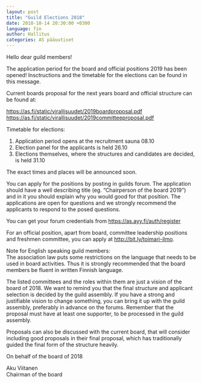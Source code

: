 ```yaml
---
layout: post
title: "Guild Elections 2018"
date: 2018-10-14 20:30:00 +0300
language: fin
author: Hallitus
categories: AS pääuutiset
---
```

Hello dear guild members!

The application period for the board and official positions 2019 has been opened! Insctructions and the timetable for the elections can be found in this message.

Current boards proposal for the next years board and official structure can be found at:

<https://as.fi/static/virallisuudet/2019boardproposal.pdf><br>
<https://as.fi/static/virallisuudet/2019committeeproposal.pdf>

Timetable for elections:

1. Application period opens at the recruitment sauna 08.10
2. Election panel for the applicants is held 26.10
3. Elections themselves, where the structures and candidates are decided, is held 31.10

The exact times and places will be announced soon.

You can apply for the positions by posting in guilds forum. The application should have a well describing title (eg. “Chairperson of the board 2019”) and in it you should explain why you would good for that position. The applications are open for questions and we strongly recommend the applicants to respond to the posed questions.

You can get your forum credentials from <https://as.ayy.fi/auth/register>

For an official position, apart from board, committee leadership positions and freshmen committee, you can apply at <http://bit.ly/toimari-ilmo>.

Note for English speaking guild members:<br>
The association law puts some restrictions on the language that needs to be used in board activities. Thus it is strongly recommended that the board members be fluent in written Finnish language.

The listed committees and the roles within them are just a vision of the board of 2018. We want to remind you that the final structure and applicant selection is decided by the guild assembly. If you have a strong and justifiable vision to change something, you can bring it up with the guild assembly, preferably in advance on the forums. Remember that the proposal must have at least one supporter, to be processed in the guild assembly.

Proposals can also be discussed with the current board, that will consider including good proposals in their final proposal, which has traditionally guided the final form of the structure heavily.

On behalf of the board of 2018

Aku Viitanen<br>
Chairman of the board